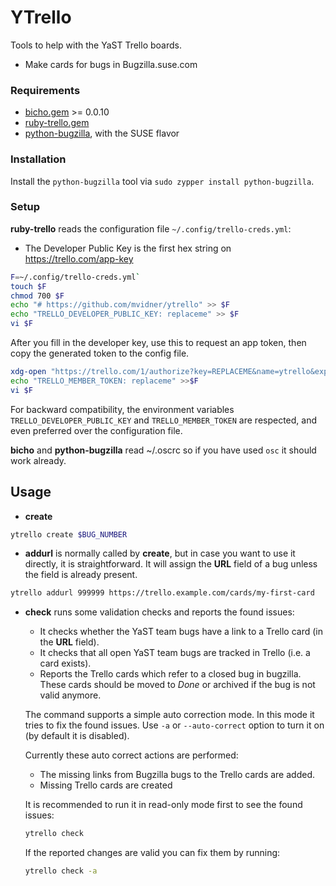 # YTrello

Tools to help with the YaST Trello boards.

- Make cards for bugs in Bugzilla.suse.com

### Requirements

- [bicho.gem][b] >= 0.0.10
- [ruby-trello.gem][t]
- [python-bugzilla][p], with the SUSE flavor

[b]: https://github.com/dmacvicar/bicho
[t]: https://github.com/jeremytregunna/ruby-trello
[p]: https://build.opensuse.org/package/show/openSUSE:Factory/python-bugzilla

### Installation

Install the `python-bugzilla` tool via `sudo zypper install python-bugzilla`.

### Setup

**ruby-trello** reads the configuration file `~/.config/trello-creds.yml`:

- The Developer Public Key is the first hex string on
  <https://trello.com/app-key>

```sh
F=~/.config/trello-creds.yml`
touch $F
chmod 700 $F
echo "# https://github.com/mvidner/ytrello" >> $F
echo "TRELLO_DEVELOPER_PUBLIC_KEY: replaceme" >> $F
vi $F
```

After you fill in the developer key, use this to request an app token, then
copy the generated token to the config file.

```sh
xdg-open "https://trello.com/1/authorize?key=REPLACEME&name=ytrello&expiration=never&response_type=token&scope=read,write"
echo "TRELLO_MEMBER_TOKEN: replaceme" >>$F
vi $F
```

For backward compatibility, the environment variables
`TRELLO_DEVELOPER_PUBLIC_KEY` and `TRELLO_MEMBER_TOKEN` are respected, and
even preferred over the configuration file.

**bicho** and **python-bugzilla** read ~/.oscrc so if you have used `osc` it
should work already.

## Usage

- **create**

```sh
ytrello create $BUG_NUMBER
```


- **addurl** is normally called by **create**,
  but in case you want to use it directly, it is straightforward. It will
  assign the **URL** field of a bug unless the field is already present.

```sh
ytrello addurl 999999 https://trello.example.com/cards/my-first-card
```

- **check** runs some validation checks and reports the found issues:

  - It checks whether the YaST team bugs have a link to a Trello card (in the
    **URL** field).
  - It checks that all open YaST team bugs are tracked in Trello (i.e. a card
    exists).
  - Reports the Trello cards which refer to a closed bug in bugzilla. These
    cards should be moved to *Done* or archived if the bug is not valid anymore.

  The command supports a simple auto correction mode. In this mode it tries
  to fix the found issues. Use `-a` or `--auto-correct` option to turn it on
  (by default it is disabled).

  Currently these auto correct actions are performed:

  - The missing links from Bugzilla bugs to the Trello cards are added.
  - Missing Trello cards are created

  It is recommended to run it in read-only mode first to see the found issues:

  ```sh
  ytrello check
  ```

  If the reported changes are valid you can fix them by running:

  ```sh
  ytrello check -a
  ```

